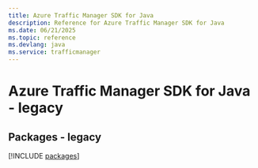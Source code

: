 ```yaml
---
title: Azure Traffic Manager SDK for Java
description: Reference for Azure Traffic Manager SDK for Java
ms.date: 06/21/2025
ms.topic: reference
ms.devlang: java
ms.service: trafficmanager
---
```

# Azure Traffic Manager SDK for Java - legacy
## Packages - legacy
[!INCLUDE [packages](traffic-manager-index.md)]